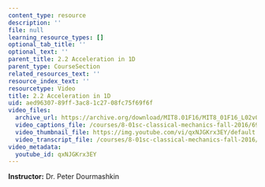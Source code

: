 ```yaml
---
content_type: resource
description: ''
file: null
learning_resource_types: []
optional_tab_title: ''
optional_text: ''
parent_title: 2.2 Acceleration in 1D
parent_type: CourseSection
related_resources_text: ''
resource_index_text: ''
resourcetype: Video
title: 2.2 Acceleration in 1D
uid: aed96307-89ff-3ac8-1c27-08fc75f69f6f
video_files:
  archive_url: https://archive.org/download/MIT8.01F16/MIT8_01F16_L02v02_360p.mp4
  video_captions_file: /courses/8-01sc-classical-mechanics-fall-2016/69a13fe6cc8059f7ac97d2ae7e42578e_qxNJGKrx3EY.vtt
  video_thumbnail_file: https://img.youtube.com/vi/qxNJGKrx3EY/default.jpg
  video_transcript_file: /courses/8-01sc-classical-mechanics-fall-2016/ecad2f2921971636f9e405d49d0aed49_qxNJGKrx3EY.pdf
video_metadata:
  youtube_id: qxNJGKrx3EY
---
```


**Instructor:** Dr. Peter Dourmashkin